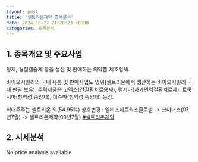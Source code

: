 ```yaml
---
layout: post
title: '셀트리온제약 종목분석'
date: 2024-10-27 21:20:23 +0900
categories: 종목분석
---
```


## 1. 종목개요 및 주요사업

정제, 경질캡슐제 등을 생산 및 판매하는 의약품 제조업체. 

바이오시밀러의 국내 유통 및 판매사업도 영위(셀트리온에서 생산하는 바이오시밀러 국내 판권 보유). 주력제품은 고덱스(간질환치료용제), 램시마(자가면역질환치료제), 트룩시마(항악성 종양제), 허쥬마(항악성 종양제) 등임.

최대주주는 셀트리온 외(54.95%) 상호변경 : 엠비즈네트웍스글로벌 -> 코디너스(07년7월) -> 셀트리온제약(09년7월)
[#셀트리온제약](#)

## 2. 시세분석

No price analysis available

